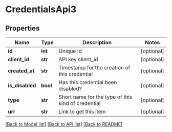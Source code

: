 # CredentialsApi3

## Properties
Name | Type | Description | Notes
------------ | ------------- | ------------- | -------------
**id** | **int** | Unique Id | [optional] 
**client_id** | **str** | API key client_id | [optional] 
**created_at** | **str** | Timestamp for the creation of this credential | [optional] 
**is_disabled** | **bool** | Has this credential been disabled? | [optional] 
**type** | **str** | Short name for the type of this kind of credential | [optional] 
**url** | **str** | Link to get this item | [optional] 

[[Back to Model list]](../README.md#documentation-for-models) [[Back to API list]](../README.md#documentation-for-api-endpoints) [[Back to README]](../README.md)


